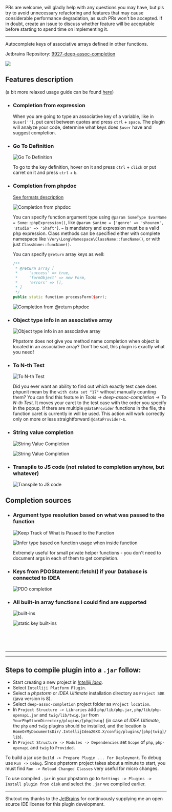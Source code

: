 PRs are welcome, will gladly help with any questions you may have, but pls try to avoid unnecessary refactoring and features that may cause considerable performance degradation, as such PRs won't be accepted. If in doubt, create an issue to discuss whether feature will be acceptable before starting to spend time on implementing it.

____________________________

Autocomplete keys of associative arrays defined in other functions.

Jetbrains Repository: [9927-deep-assoc-completion](https://plugins.jetbrains.com/plugin/9927-deep-assoc-completion)

![](https://user-images.githubusercontent.com/5202330/41823825-f82a5724-780e-11e8-9a8e-4eb37c89aa53.png)


## Features description

(a bit more relaxed usage guide can be found [here](https://github.com/klesun/phpstorm-deep-keys/blob/master/docs/deep-keys-overview.md))

- ### Completion from expression
    When you are going to type an associative key of a variable, like in `$user['']`, put caret between quotes and press `ctrl` + `space`. The plugin will analyze your code, determine what keys does `$user` have and suggest completion.

- ### Go To Definition
    ![Go To Definition](https://cloud.githubusercontent.com/assets/5202330/26428215/284b1988-40e9-11e7-9a44-746145c5393f.png)
    
    To go to the key definition, hover on it and press `ctrl` + `click` or put carret on it and press `ctrl` + `b`.

- ### Completion from phpdoc

    [See formats description](https://github.com/klesun/deep-assoc-completion/issues/63)

    ![Completion from phpdoc](https://cloud.githubusercontent.com/assets/5202330/26426602/0f72f554-40e2-11e7-8873-30b873310746.png)

    You can specify function argument type using `@param SomeType $varName = Some::phpExpression()`, like `@param $anime = ['genre' => 'shounen', 'studio' => 'Shaft']`. `=` is mandatory and expression must be a valid php expression. Class methods can be specified either with complete namespace like `\Very\Long\Namespace\ClassName::funcName()`, or with just `ClassName::funcName()`.

    You can specify `@return` array keys as well:
    ```cpp
    /**
     * @return array [
     *     'success' => true,
     *     'formObject' => new Form,
     *     'errors' => [],
     * ]
     */
    public static function processForm($arr);
    ```
    ![Completion from @return phpdoc](https://i.stack.imgur.com/vgZM9.png)

- ### Object type info in an associative array
    ![Object type info in an associative array](https://user-images.githubusercontent.com/5202330/30355696-9d6aa368-983d-11e7-8b8a-6b4f5afcee0e.png)
    
    Phpstorm does not give you method name completion when object is located in an associative array? Don't be sad, this plugin is exactly what you need!
    
- ### To N-th Test
    ![To N-th Test](https://user-images.githubusercontent.com/5202330/48870020-e6310280-ede7-11e8-9a70-33b64fdcc574.png)
    
    Did you ever want an ability to find out which exactly test case does phpunit mean by the `with data set "17"` without manually counting them? You can find this feature in _Tools -> deep-assoc-completion -> To N-th Test_. It moves your caret to the test case with the order you specify in the popup. If there are multiple `@dataProvider` functions in the file, the function caret is currently in will be used. This action will work correctly only on more or less straightforward `@dataProvider`-s.  
    
- ### String value completion
    ![String Value Completion](https://user-images.githubusercontent.com/5202330/48870527-e205e480-ede9-11e8-824c-750088b76fa4.png)
      
    ![String Value Completion](https://user-images.githubusercontent.com/5202330/48870610-2b563400-edea-11e8-93c1-c8bbd973726b.png)  
    
- ### Transpile to JS code (not related to completion anyhow, but whatever)
    
    ![Transpile to JS code](https://user-images.githubusercontent.com/5202330/51703012-293c6b80-200d-11e9-9479-e51c5f7bbfaf.png)  
    
## Completion sources
    
- ### Argument type resolution based on what was passed to the function
    ![Keep Track of What is Passed to the Function](https://user-images.githubusercontent.com/5202330/48870882-280f7800-edeb-11e8-9a72-fe66b1af1fd5.png)
    
    ![Infer type based on function usage when inside function](https://user-images.githubusercontent.com/5202330/48870975-88061e80-edeb-11e8-9501-c525a2a92e6a.png)
    
    Extremely useful for small private helper functions - you don't need to document args in each of them to get completion.
    
- ### Keys from PDOStatement::fetch() if your Database is connected to IDEA
    ![PDO completion](https://user-images.githubusercontent.com/5202330/34743879-3e690ff0-f583-11e7-8dee-dd8c86b78917.png)
    
- ### All built-in array functions I could find are supported
    ![built-ins](https://user-images.githubusercontent.com/5202330/48871378-2e9eef00-eded-11e8-8bbc-26c9d675cbeb.png)
    
    ![static key built-ins](https://user-images.githubusercontent.com/5202330/48871517-bd137080-eded-11e8-9208-3725d81b960a.png)
    
    

<br/>
<br/>
<br/>
<hr/>
<hr/>

## Steps to compile plugin into a `.jar` follow:

- Start creating a new project in _[Intelliji Idea](https://www.jetbrains.com/idea/)_.
- Select `Intelliji Platform Plugin`.
- Select a _phpstorm_ or _IDEA Ultimate_ installation directory as `Project SDK` (java version is 8).
- Select `deep-assoc-completion` project folder as `Project location`.
- In `Project Structure -> Libraries` add `php/lib/php.jar`, `php/lib/php-openapi.jar` and `twig/lib/twig.jar` from `YourPhpStormDirectory/plugins/[php|twig]` (in case of _IDEA Ultimate_, the `php` and `twig` plugins should be installed, and the location is `HomeOrMyDocumentsDir/.IntellijIdea20XX.X/config/plugins/[php|twig]/lib`).
- In `Project Structure -> Modules -> Dependencies` set `Scope` of `php`, `php-openapi` and `twig` to `Provided`.

To build a jar use `Build -> Prepare Plugin ... For Deployment`. To debug use `Run -> Debug`. Since phpstorm project takes about a minute to start, you must find `Run -> Reload Changed Classes` very useful for micro changes.

To use compiled `.jar` in your phpstorm go to `Settings -> Plugins -> Install plugin from disk` and select the `.jar` we compiled earlier.

_________________________________________________________

Shutout my thanks to the [JetBrains](https://jb.gg/OpenSource) for continuously supplying me an open source IDE license for this plugin development.
